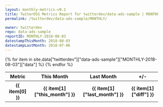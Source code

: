```yaml
---
layout: monthly-metrics-v0.1
title: TwiterOSS Metrics Report for twitterdev/data-ads-sample | MONTHLY-2018-08-03 | 2018-08-03
permalink: /twitterdev/data-ads-sample/MONTHLY/

owner: twitterdev
repo: data-ads-sample
reportID: MONTHLY-2018-08-03
datestampThisMonth: 2018-08-03
datestampLastMonth: 2018-07-06
---
```


<table style="width: 100%">
    <tr>
        <th>Metric</th>
        <th>This Month</th>
        <th>Last Month</th>
        <th>+/-</th>
    </tr>
    {% for item in site.data["twitterdev"]["data-ads-sample"]["MONTHLY-2018-08-03"]["data"] %}
    <tr>
        <th>{{ item[0] }}</th>
        <th>{{ item[1]["this_month"] }}</th>
        <th>{{ item[1]["last_month"] }}</th>
        <th>{{ item[1]["diff"] }}</th>
    </tr>
    {% endfor %}
</table>

